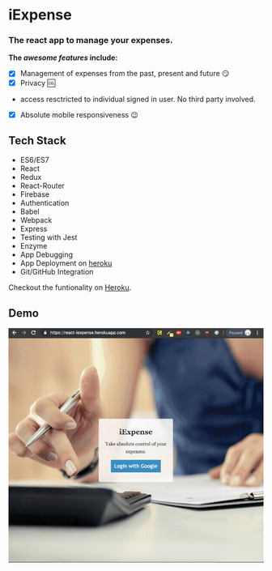 # iExpense

### **The react app to manage your expenses.**

**The _awesome features_ include:**

- [x] Management of expenses from the past, present and future :smirk:
- [x] Privacy :cool:
- access resctricted to individual signed in user. No third party involved.
- [x] Absolute mobile responsiveness :wink:

## Tech Stack

- ES6/ES7
- React
- Redux
- React-Router
- Firebase
- Authentication
- Babel
- Webpack
- Express
- Testing with Jest
- Enzyme
- App Debugging
- App Deployment on [heroku](https://react-iexpense.herokuapp.com/)
- Git/GitHub Integration

Checkout the funtionality on [Heroku](https://react-iexpense.herokuapp.com/).

## Demo

![Demo](public/images/222.gif)
